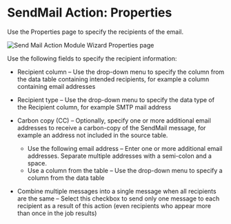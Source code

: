 # SendMail Action: Properties

Use the Properties page to specify the recipients of the email.

![Send Mail Action Module Wizard Properties page](/img/product_docs/activitymonitor/7.1/install/agent/properties.webp)

Use the following fields to specify the recipient information:

- Recipient column – Use the drop-down menu to specify the column from the data table containing
  intended recipients, for example a column containing email addresses
- Recipient type – Use the drop-down menu to specify the data type of the Recipient column, for
  example SMTP mail address
- Carbon copy (CC) – Optionally, specify one or more additional email addresses to receive a
  carbon-copy of the SendMail message, for example an address not included in the source table.

    - Use the following email address – Enter one or more additional email addresses. Separate
      multiple addresses with a semi-colon and a space.
    - Use a column from the table – Use the drop-down menu to specify a column from the data table

- Combine multiple messages into a single message when all recipients are the same – Select this
  checkbox to send only one message to each recipient as a result of this action (even recipients
  who appear more than once in the job results)
